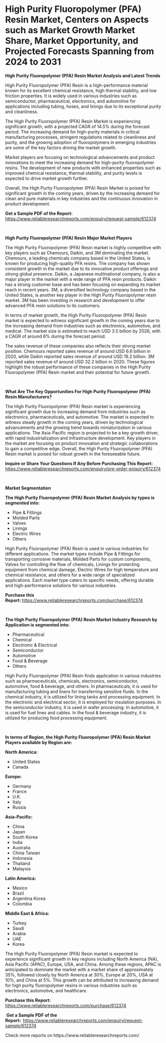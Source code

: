 <p><h1>High Purity Fluoropolymer (PFA) Resin Market, Centers on Aspects such as Market Growth Market Share, Market Opportunity, and Projected Forecasts Spanning from 2024 to 2031</h1></p><p><strong>High Purity Fluoropolymer (PFA) Resin Market Analysis and Latest Trends</strong></p>
<p><p>High Purity Fluoropolymer (PFA) Resin is a high-performance material known for its excellent chemical resistance, high thermal stability, and low friction properties. It is widely used in various industries such as semiconductor, pharmaceutical, electronics, and automotive for applications including tubing, hoses, and linings due to its exceptional purity and cleanliness.</p><p>The High Purity Fluoropolymer (PFA) Resin Market is experiencing significant growth, with a projected CAGR of 14.5% during the forecast period. The increasing demand for high-purity materials in critical manufacturing processes, stringent regulations related to cleanliness and purity, and the growing adoption of fluoropolymers in emerging industries are some of the key factors driving the market growth.</p><p>Market players are focusing on technological advancements and product innovations to meet the increasing demand for high-purity fluoropolymer resins. The development of new products with enhanced properties such as improved chemical resistance, thermal stability, and purity levels is expected to drive market growth further.</p><p>Overall, the High Purity Fluoropolymer (PFA) Resin Market is poised for significant growth in the coming years, driven by the increasing demand for clean and pure materials in key industries and the continuous innovation in product development.</p></p>
<p><strong>Get a Sample PDF of the Report:&nbsp;</strong> <a href="https://www.reliableresearchreports.com/enquiry/request-sample/612374">https://www.reliableresearchreports.com/enquiry/request-sample/612374</a></p>
<p>&nbsp;</p>
<p><strong>High Purity Fluoropolymer (PFA) Resin Major Market Players</strong></p>
<p><p>The High Purity Fluoropolymer (PFA) Resin market is highly competitive with key players such as Chemours, Daikin, and 3M dominating the market. Chemours, a leading chemicals company based in the United States, is known for producing high-quality PFA resins. The company has shown consistent growth in the market due to its innovative product offerings and strong global presence. Daikin, a Japanese multinational company, is also a major player in the market with a wide range of PFA resin products. Daikin has a strong customer base and has been focusing on expanding its market reach in recent years. 3M, a diversified technology company based in the United States, is another key player in the High Purity Fluoropolymer resin market. 3M has been investing in research and development to offer advanced PFA resin solutions to its customers.</p><p>In terms of market growth, the High Purity Fluoropolymer (PFA) Resin market is expected to witness significant growth in the coming years due to the increasing demand from industries such as electronics, automotive, and medical. The market size is estimated to reach USD 3.5 billion by 2026, with a CAGR of around 6% during the forecast period.</p><p>The sales revenue of these companies also reflects their strong market position. Chemours reported sales revenue of around USD 6.6 billion in 2020, while Daikin reported sales revenue of around USD 19.2 billion. 3M reported sales revenue of around USD 32.2 billion in 2020. These figures highlight the robust performance of these companies in the High Purity Fluoropolymer (PFA) Resin market and their potential for future growth.</p></p>
<p>&nbsp;</p>
<p><strong>What Are The Key Opportunities For High Purity Fluoropolymer (PFA) Resin Manufacturers?</strong></p>
<p><p>The High Purity Fluoropolymer (PFA) Resin market is experiencing significant growth due to increasing demand from industries such as electronics, pharmaceuticals, and automotive. The market is expected to witness steady growth in the coming years, driven by technological advancements and the growing trend towards miniaturization in various applications. The Asia-Pacific region is projected to be a key growth driver, with rapid industrialization and infrastructure development. Key players in the market are focusing on product innovation and strategic collaborations to gain a competitive edge. Overall, the High Purity Fluoropolymer (PFA) Resin market is poised for robust growth in the foreseeable future.</p></p>
<p><strong>Inquire or Share Your Questions If Any Before Purchasing This Report:</strong> <a href="https://www.reliableresearchreports.com/enquiry/pre-order-enquiry/612374">https://www.reliableresearchreports.com/enquiry/pre-order-enquiry/612374</a></p>
<p>&nbsp;</p>
<p><strong>Market Segmentation</strong></p>
<p><strong>The High Purity Fluoropolymer (PFA) Resin Market Analysis by types is segmented into:</strong></p>
<p><ul><li>Pipe & Fittings</li><li>Molded Parts</li><li>Valves</li><li>Linings</li><li>Electric Wires</li><li>Others</li></ul></p>
<p><p>High Purity Fluoropolymer (PFA) Resin is used in various industries for different applications. The market types include Pipe & Fittings for transporting corrosive materials, Molded Parts for custom components, Valves for controlling the flow of chemicals, Linings for protecting equipment from chemical damage, Electric Wires for high temperature and chemical resistance, and others for a wide range of specialized applications. Each market type caters to specific needs, offering durable and high-performance solutions for various industries.</p></p>
<p><strong>Purchase this Report:&nbsp;</strong><a href="https://www.reliableresearchreports.com/purchase/612374">https://www.reliableresearchreports.com/purchase/612374</a></p>
<p>&nbsp;</p>
<p><strong>The High Purity Fluoropolymer (PFA) Resin Market Industry Research by Application is segmented into:</strong></p>
<p><ul><li>Pharmaceutical</li><li>Chemical</li><li>Electronic & Electrical</li><li>Semiconductor</li><li>Automotive</li><li>Food & Beverage</li><li>Others</li></ul></p>
<p><p>High Purity Fluoropolymer (PFA) Resin finds application in various industries such as pharmaceuticals, chemicals, electronics, semiconductor, automotive, food & beverage, and others. In pharmaceuticals, it is used for manufacturing tubing and liners for transferring sensitive fluids. In the chemical industry, it is utilized for lining tanks and processing equipment. In the electronic and electrical sector, it is employed for insulation purposes. In the semiconductor industry, it is used in wafer processing. In automotive, it is used for fuel lines and cables. In the food & beverage industry, it is utilized for producing food processing equipment.</p></p>
<p>&nbsp;</p>
<p><strong>In terms of Region, the High Purity Fluoropolymer (PFA) Resin Market Players available by Region are:</strong></p>
<p>
    <p> <strong> North America: </strong>
        <ul>
            <li>United States</li>
            <li>Canada</li>
        </ul>
        </p> 
    <p> <strong> Europe: </strong>
        <ul>
            <li>Germany</li>
            <li>France</li>
            <li>U.K.</li>
            <li>Italy</li>
            <li>Russia</li>
        </ul>
        </p> 
    <p> <strong> Asia-Pacific: </strong>
        <ul>
            <li>China</li>
            <li>Japan</li>
            <li>South Korea</li>
            <li>India</li>
            <li>Australia</li>
            <li>China Taiwan</li>
            <li>Indonesia</li>
            <li>Thailand</li>
            <li>Malaysia</li>
        </ul>
        </p> 
    <p> <strong> Latin America: </strong>
        <ul>
            <li>Mexico</li>
            <li>Brazil</li>
            <li>Argentina Korea</li>
            <li>Colombia</li>
        </ul>
        </p> 
    <p> <strong> Middle East & Africa: </strong>
        <ul>
            <li>Turkey</li>
            <li>Saudi</li>
            <li>Arabia</li>
            <li>UAE</li>
            <li>Korea</li>
        </ul>
    </p>
    </p>
<p><p>The High Purity Fluoropolymer (PFA) Resin market is expected to experience significant growth in key regions including North America (NA), Asia Pacific (APAC), Europe, USA, and China. Among these regions, APAC is anticipated to dominate the market with a market share of approximately 35%, followed closely by North America at 30%, Europe at 20%, USA at 10%, and China at 5%. This growth can be attributed to increasing demand for high purity fluoropolymer resins in various industries such as electronics, automotive, and healthcare.</p></p>
<p><strong>Purchase this Report: </strong><a href="https://www.reliableresearchreports.com/purchase/612374">https://www.reliableresearchreports.com/purchase/612374</a></p>
<p>&nbsp;<strong>Get a Sample PDF of the Report:&nbsp;&nbsp;</strong><a href="https://www.reliableresearchreports.com/enquiry/request-sample/612374">https://www.reliableresearchreports.com/enquiry/request-sample/612374</a></p>
<p><strong></strong></p>
<p>Check more reports on https://www.reliableresearchreports.com/</p>